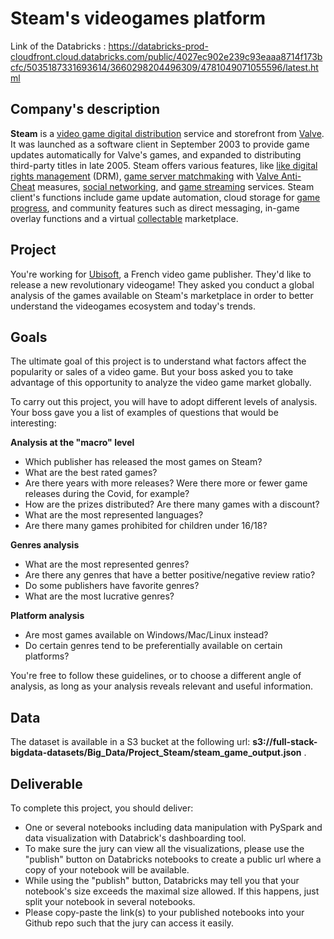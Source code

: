 # Steam's videogames platform


Link of the Databricks : https://databricks-prod-cloudfront.cloud.databricks.com/public/4027ec902e239c93eaaa8714f173bcfc/5035187331693614/3660298204496309/4781049071055596/latest.html


## Company's description 

**Steam** is a <a href="https://en.wikipedia.org/wiki/Digital_distribution_of_video_games" target="_blank">video game digital distribution</a> service and storefront from <a href="https://en.wikipedia.org/wiki/Valve_Corporation" target="_blank">Valve</a>. It was launched as a software client in September 2003 to provide game updates automatically for Valve's games, and expanded to distributing third-party titles in late 2005. Steam offers various features, like <a href="https://en.wikipedia.org/wiki/Digital_rights_management" target="_blank">like digital rights management</a> (DRM), <a href="https://en.wikipedia.org/wiki/Matchmaking_(video_games)" target="_blank">game server matchmaking</a> with <a href="https://en.wikipedia.org/wiki/Valve_Anti-Cheat" target="_blank">Valve Anti-Cheat</a> measures, <a href="https://en.wikipedia.org/wiki/Social_networking_service" target="_blank">social networking</a>, and <a href="https://en.wikipedia.org/wiki/Video_game_livestreaming" target="_blank">game streaming</a> services. Steam client's functions include game update automation, cloud storage for <a href="https://en.wikipedia.org/wiki/Saved_game" target="_blank">game progress</a>, and community features such as direct messaging, in-game overlay functions and a virtual <a href="https://en.wikipedia.org/wiki/Collectable" target="_blank">collectable</a> marketplace.


## Project 

You're working for <a href="https://app.jedha.co/course/project-steam-ft/www.ubisoft.com" target="_blank">Ubisoft</a>, a French video game publisher. They'd like to release a new revolutionary videogame! They asked you conduct a global analysis of the games available on Steam's marketplace in order to better understand the videogames ecosystem and today's trends.


## Goals

The ultimate goal of this project is to understand what factors affect the popularity or sales of a video game. But your boss asked you to take advantage of this opportunity to analyze the video game market globally. 

To carry out this project, you will have to adopt different levels of analysis. Your boss gave you a list of examples of questions that would be interesting:

**Analysis at the "macro" level**

* Which publisher has released the most games on Steam?
* What are the best rated games?
* Are there years with more releases? Were there more or fewer game releases during the Covid, for example?
* How are the prizes distributed? Are there many games with a discount?
* What are the most represented languages?
* Are there many games prohibited for children under 16/18?

**Genres analysis**

* What are the most represented genres?
* Are there any genres that have a better positive/negative review ratio?
* Do some publishers have favorite genres?
* What are the most lucrative genres?

**Platform analysis**

* Are most games available on Windows/Mac/Linux instead?
* Do certain genres tend to be preferentially available on certain platforms?

You're free to follow these guidelines, or to choose a different angle of analysis, as long as your analysis reveals relevant and useful information.


## Data

The dataset is available in a S3 bucket at the following url: **s3://full-stack-bigdata-datasets/Big_Data/Project_Steam/steam_game_output.json** .


## Deliverable

To complete this project, you should deliver:

* One or several notebooks including data manipulation with PySpark and data visualization with Databrick's dashboarding tool.
* To make sure the jury can view all the visualizations, please use the "publish" button on Databricks notebooks to create a public url where a copy of your notebook will be available.
* While using the "publish" button, Databricks may tell you that your notebook's size exceeds the maximal size allowed. If this happens, just split your notebook in several notebooks.
* Please copy-paste the link(s) to your published notebooks into your Github repo such that the jury can access it easily.
